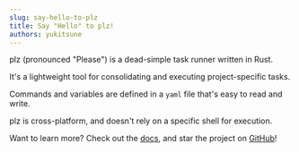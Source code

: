 ```yaml
---
slug: say-hello-to-plz
title: Say "Hello" to plz!
authors: yukitsune
---
```


plz (pronounced "Please") is a dead-simple task runner written in Rust.

<!--truncate-->

It's a lightweight tool for consolidating and executing project-specific tasks.

Commands and variables are defined in a `yaml` file that's easy to read and write.

plz is cross-platform, and doesn't rely on a specific shell for execution.

Want to learn more? Check out the [docs](/docs/introduction), and star the project on [GitHub](https://github.com/YuKitsune/plz)!
